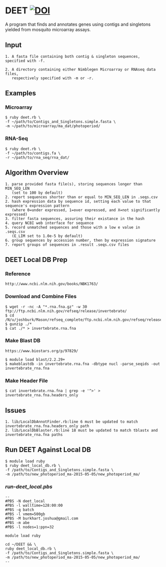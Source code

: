 DEET [![DOI](https://zenodo.org/badge/19044/joshuaburkhart/DEET.svg)](https://zenodo.org/badge/latestdoi/19044/joshuaburkhart/DEET)
====

A program that finds and annotates genes using contigs and singletons yielded from mosquito microarray assays.

## Input
    1. A fasta file containing both contig & singleton sequences, specified with -f.

    2. A directory containing either Nimblegen Microarray or RNAseq data files,  
       respectively specified with -m or -r.

## Examples
### Microarray
    $ ruby deet.rb \
    -f ~/path/to/Contigs_and_Singletons.simple.fasta \
    -m ~/path/to/microarray/ma_dat/photoperiod/
### RNA-Seq
    $ ruby deet.rb \
    -f ~/path/to/contigs.fa \
    -r ~/path/to/rna_seq/rna_dat/

## Algorithm Overview
    1. parse provided fasta file(s), storing sequences longer than MIN_SEQ_LEN 
       (set to 100 by default)
    2. report sequences shorter than or equal to MIN_SEQ_LEN in .seqs.csv
    2. hash expression data by sequence id, setting each value to that sequence's expression pattern 
       (where 0=under expressed, 1=over expressed, and X=not significantly expressed)
    3. filter fasta sequences, assuring their existance in the hash
    4. query NCBI web interface for sequence
    5. record unmatched sequences and those with a low e value in .seqs.csv 
       (E_LIM set to 1.0e-5 by default)
    6. group sequences by accession number, then by expression signature
    7. report groups of sequences in .result .seqs.csv files

## DEET Local DB Prep
### Reference
    http://www.ncbi.nlm.nih.gov/books/NBK1763/

### Download and Combine Files
    $ wget -r -nc -A "*.rna.fna.gz" -w 30 ftp://ftp.ncbi.nlm.nih.gov/refseq/release/invertebrate/
    $ cd /N/u/joshburk/Mason/refseq_complete/ftp.ncbi.nlm.nih.gov/refseq/release/invertebrate
    $ gunzip ./*
    $ cat ./* > invertebrate.rna.fna
    
### Make Blast DB
    https://www.biostars.org/p/97829/

    $ module load blast/2.2.29+
    $ makeblastdb -in invertebrate.rna.fna -dbtype nucl -parse_seqids -out invertebrate_rna.fna

### Make Header File
    $ cat invertebrate.rna.fna | grep -e '^>' > invertebrate_rna.fna.headers_only

## Issues
    1. lib/LocalDbAnnotFinder.rb:line 6 must be updated to match invertebrate_rna.fna.headers_only path
    2. lib/LocalDbBlaster.rb:line 18 must be updated to match tblastx and invertebrate_rna.fna paths

## Run DEET Against Local DB
    $ module load ruby
    $ ruby deet_local_db.rb \
    -f /path/to/Contigs_and_Singletons.simple.fasta \
    -m /path/to/new_photoperiod_ma-2015-05-05/new_photoperiod_ma/

### *run-deet_local.pbs*
    --
    #PBS -N deet_local
    #PBS -l walltime=128:00:00
    #PBS -q batch
    #PBS -l vmem=500gb
    #PBS -M burkhart.joshua@gmail.com
    #PBS -m abe
    #PBS -l nodes=1:ppn=32

    module load ruby

    cd ~/DEET && \
    ruby deet_local_db.rb \
    -f /path/to/Contigs_and_Singletons.simple.fasta \
    -m /path/to/new_photoperiod_ma-2015-05-05/new_photoperiod_ma/
    --
